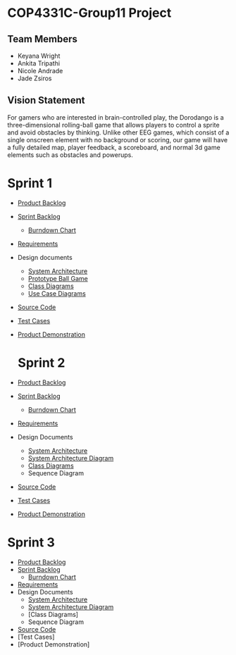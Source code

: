 # COP4331C-Group11 Project

## Team Members

- Keyana Wright
- Ankita Tripathi
- Nicole Andrade
- Jade Zsiros

## Vision Statement

For gamers who are interested in brain-controlled play, the Dorodango is a three-dimensional rolling-ball game that allows players to control a sprite and avoid obstacles by thinking. Unlike other EEG games, which consist of a single onscreen element with no background or scoring, our game will have a fully detailed map, player feedback, a scoreboard, and normal 3d game elements such as obstacles and powerups.


# Sprint 1

- [Product Backlog ](https://github.com/poop4331c/Group11/blob/master/Sprint1/project_backlog.md)
- [Sprint Backlog](https://github.com/poop4331c/Group11/blob/master/Sprint1/Sprint_Backlog.md)
  * [Burndown Chart](https://imgur.com/a/fccuBZ7)
- [Requirements](https://github.com/poop4331c/Group11/blob/master/Sprint1/Requirements.md)
- Design documents
  * [System Architecture](https://github.com/poop4331c/Group11/blob/master/Sprint1/Architecture.md)
  * [Prototype Ball Game](https://youtu.be/MpYVD4WJ-wU)
  * [Class Diagrams](https://github.com/poop4331c/Group11/tree/master/Sprint1/Class%20Diagrams)
  * [Use Case Diagrams](https://github.com/poop4331c/Group11/tree/master/Sprint1/Use%20case%20diagrams)
- [Source Code](https://github.com/poop4331c/Group11/blob/master/Sprint1/Code/MainMenu.cs)
- [Test Cases](https://github.com/poop4331c/Group11/blob/master/Sprint1/Code/MainMenuTest.cs)
- [Product Demonstration](https://youtu.be/Pc_N4bz2_I8)

  # Sprint 2
  
- [Product Backlog](https://github.com/poop4331c/Group11/blob/master/Sprint1/project_backlog.md)
- [Sprint Backlog](https://github.com/poop4331c/Group11/blob/master/Sprint2/sprint_backlog.md)
  - [Burndown Chart](https://imgur.com/lIRJhXF)
- [Requirements](https://github.com/poop4331c/Group11/blob/master/Sprint1/Requirements.md)
- Design Documents
  - [System Architecture](https://github.com/poop4331c/Group11/blob/master/Sprint1/Architecture.md)
  - [System Architecture Diagram](https://github.com/poop4331c/Group11/blob/master/Sprint2/Architecture/Architectural%20Diagram-1.jpg)
  - [Class Diagrams](https://github.com/poop4331c/Group11/blob/master/Sprint2/UML%20Class%20Diagram%20(1).pdf)
  - Sequence Diagram
- [Source Code](https://github.com/poop4331c/Group11/tree/master/Sprint2/Code)
- [Test Cases](https://github.com/poop4331c/Group11/tree/master/Sprint2/Unit%20Tests)
- [Product Demonstration](https://youtu.be/MWVH6u_IDzE)

# Sprint 3

- [Product Backlog](https://github.com/poop4331c/Group11/blob/master/Sprint1/project_backlog.md)
- [Sprint Backlog](https://github.com/poop4331c/Group11/blob/master/Sprint3/sprint_backlog.md)
  - [Burndown Chart](https://imgur.com/V0atIl7)
- [Requirements](https://github.com/poop4331c/Group11/blob/master/Sprint1/Requirements.md)
- Design Documents
  - [System Architecture](https://github.com/poop4331c/Group11/blob/master/Sprint1/Architecture.md)
  - [System Architecture Diagram](https://github.com/poop4331c/Group11/blob/master/Sprint2/Architecture/Architectural%20Diagram-1.jpg)
  - [Class Diagrams]
  - Sequence Diagram
- [Source Code](https://github.com/poop4331c/Group11/tree/master/Sprint3/code)
- [Test Cases]
- [Product Demonstration]

